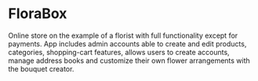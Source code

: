 # FloraBox
Online store on the example of a florist with full functionality except for payments. App includes admin accounts able to create and edit products, categories, shopping-cart features, allows users to create accounts, manage address books and customize their own flower arrangements with the bouquet creator.
